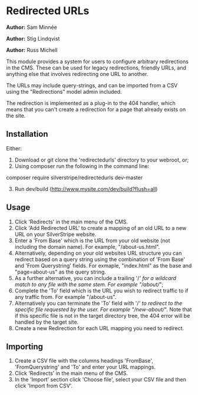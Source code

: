 Redirected URLs
===============

**Author:** Sam Minnée

**Author:** Stig Lindqvist

**Author:** Russ Michell


This module provides a system for users to configure arbitrary redirections in the CMS. These can be
used for legacy redirections, friendly URLs, and anything else that involves redirecting one URL to
another.

The URLs may include query-strings, and can be imported from a CSV using the "Redirections" model
admin included.

The redirection is implemented as a plug-in to the 404 handler, which means that you can't create a
redirection for a page that already exists on the site.

Installation
------------
Either:
1. Download or git clone the 'redirectedurls' directory to your webroot, or;
2. Using composer run the following in the command line: 

  composer require silverstripe/redirectedurls dev-master

3. Run dev/build (http://www.mysite.com/dev/build?flush=all)

Usage
-----
 1. Click 'Redirects' in the main menu of the CMS.
 2. Click 'Add Redirected URL' to create a mapping of an old URL to a new URL on your SilverStripe website.
 3. Enter a 'From Base' which is the URL from your old website (not including the domain name). For example, "/about-us.html".
 4. Alternatively, depending on your old websites URL structure you can redirect based on a query string using the combination of 'From Base' and 'From Querystring' fields. For exmaple, "index.html" as the base and "page=about-us" as the query string.
 5. As a further alternative, you can include a trailing '/*' for a wildcard match to any file with the same stem. For example "/about/*";
 6. Complete the 'To' field which is the URL you wish to redirect traffic to if any traffic from. For example "/about-us".
 7. Alternatively you can terminate the 'To' field with '/*' to redirect to the specific file requested by the user. For example "/new-about/*". Note that if this specific file is not in the target directory tree, the 404 error will be handled by the target site. 
 8. Create a new Redirection for each URL mapping you need to redirect.

Importing
---------
 1. Create a CSV file with the columns headings 'FromBase', 'FromQuerystring' and 'To' and enter your URL mappings. 
 2. Click 'Redirects' in the main menu of the CMS.
 3. In the 'Import' section click 'Choose file', select your CSV file and then click 'Import from CSV'.



